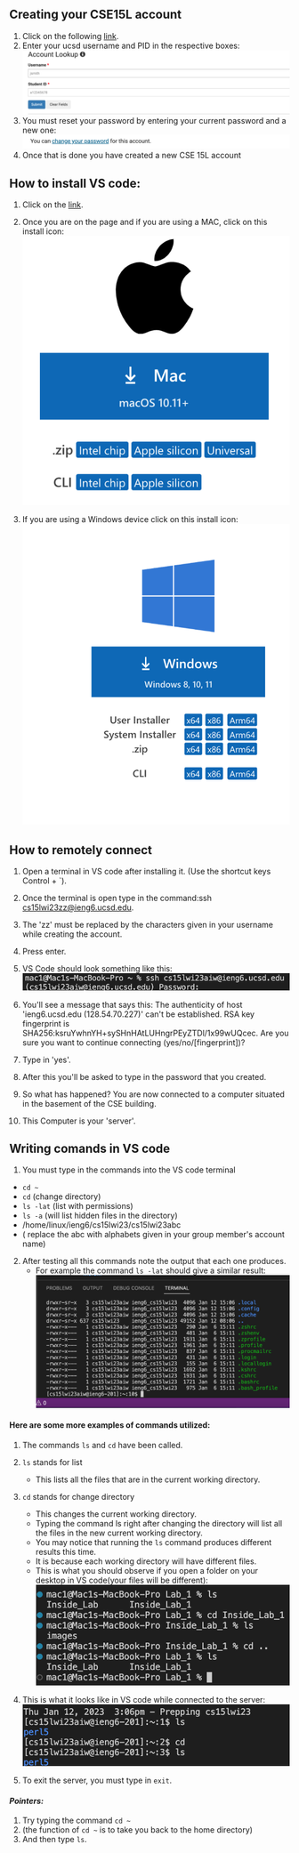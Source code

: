 ## Creating your CSE15L account

1. Click on the following [link](https://sdacs.ucsd.edu/~icc/index.php).
2. Enter your ucsd username and PID in the respective boxes:![Image](Screenshot_acount.png)
3. You must reset your password by entering your current password and a new one:![Image](create_new_account.png)
4. Once that is done you have created a new CSE 15L account

## How to install VS code:
1) Click on the [link](https://code.visualstudio.com/download).

2) Once you are on the page and if you are using a MAC, click on this install icon:![Image](apple_install.png)

3) If you are using a Windows device click on this install icon:![Image](Windows.png)

## How to remotely connect
1) Open a terminal in VS code after installing it. (Use the shortcut keys Control + `). 

2) Once the terminal is open type in the command:ssh cs15lwi23zz@ieng6.ucsd.edu. 

3) The 'zz' must be replaced by the characters given in your username while creating the account.

4) Press enter. 

5) VS Code should look something like this:  ![Image](ssh.png) 

6) You'll see a message that says this: The authenticity of host 'ieng6.ucsd.edu (128.54.70.227)' can't be established.
RSA key fingerprint is SHA256:ksruYwhnYH+sySHnHAtLUHngrPEyZTDl/1x99wUQcec.
Are you sure you want to continue connecting (yes/no/[fingerprint])? 

7) Type in 'yes'.

8) After this you'll be asked to type in the password that you created. 

9) So what has happened? You are now connected to a computer situated in the basement of the CSE building.

10) This Computer is your 'server'.

## Writing comands in VS code

1) You must type in the commands into the VS code terminal
  * ```cd ~```
  * ```cd``` (change directory)
  *  ```ls -lat``` (list with permissions)
  *   ```ls -a``` (will list hidden files in the directory)
  *   /home/linux/ieng6/cs15lwi23/cs15lwi23abc 
  *   ( replace the abc with alphabets given in your group member's account name)

2) After testing all this commands note the output that each one produces. 
   * For example the command ```ls -lat``` should give a similar result: ![Image](commands.png)

#### Here are some more examples of commands utilized: 
1) The commands ```ls``` and ```cd``` have been called. 

2) ```ls``` stands for list 
   * This lists all the files that are in the current working directory.

3) ```cd``` stands for change directory
   * This changes the current working directory. 
   * Typing the command ls right after changing the directory will list all the files in the new current working directory. 
   * You may notice that running the ```ls``` command produces different results this time. 
   * It is because each working directory will have different files. 
   * This is what you should observe if you open a folder on your desktop in VS code(your files will be different): ![Image](ls_cd_.png)

4) This is what it looks like in VS code while connected to the server: ![Image](ls_and_cd.png)

5) To exit the server, you must type in ```exit```.

#### _Pointers:_
1. Try typing the command ```cd ~ ```
2. (the function of ```cd ~``` is to take you back to the home directory) 
3.  And then type ```ls```. 
